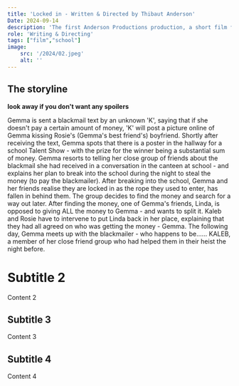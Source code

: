 ```yaml
---
title: 'Locked in - Written & Directed by Thibaut Anderson'
Date: 2024-09-14
description: 'The first Anderson Productions production, a short film filled with many emotions. The storyline may not be super clear, but the description below fills you in on the idea. Please bear in mind that this was filmed in Transtion Year.'
role: 'Writing & Directing'
tags: ["film","school"]
image:
    src: '/2024/02.jpeg'
    alt: ''
---
```

## The storyline

**look away if you don't want any spoilers**

Gemma is sent a blackmail text by an unknown 'K', saying that if she doesn't pay a certain amount of money, 'K' will post a picture online of Gemma kissing Rosie's (Gemma's best friend's) boyfriend. Shortly after receiving the text, Gemma spots that there is a poster in the hallway for a school Talent Show - with the prize for the winner being a substantial sum of money. Gemma resorts to telling her close group of friends about the blackmail she had received in a conversation in the canteen at school - and explains her plan to break into the school during the night to steal the money (to pay the blackmailer).
After breaking into the school, Gemma and her friends realise they are locked in as the rope they used to enter, has fallen in behind them. The group decides to find the money and search for a way out later. 
After finding the money, one of Gemma's friends, Linda, is opposed to giving ALL the money to Gemma - and wants to split it. Kaleb and Rosie have to intervene to put Linda back in her place, explaining that they had all agreed on who was getting the money - Gemma. 
The following day, Gemma meets up with the blackmailer - who happens to be...... KALEB, a member of her close friend group who had helped them in their heist the night before.

# Subtitle 2 

Content 2


## Subtitle 3

Content 3

## Subtitle 4

Content 4
